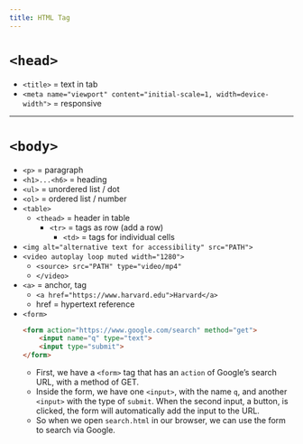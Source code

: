 ```yaml
---
title: HTML Tag
---
```

# `<head>`
- `<title>` = text in tab
- `<meta name="viewport" content="initial-scale=1, width=device-width">` = responsive
___
# `<body>`
- `<p>` = paragraph
- `<h1>...<h6>` = heading
- `<ul>` = unordered list / dot
- `<ol>` = ordered list / number
- `<table>`
	- `<thead>` = header in table
		- `<tr>` = tags as row (add a row)
			- `<td>` = tags for individual cells
- `<img alt="alternative text for accessibility" src="PATH">`
- `<video autoplay loop muted width="1280">`
	- `<source> src="PATH" type="video/mp4"`
	- `</video>`
- `<a>` = anchor, tag
	- `<a href="https://www.harvard.edu">Harvard</a>`
	- href = hypertext reference
- `<form>`
	```html
	<form action="https://www.google.com/search" method="get">
        <input name="q" type="text">
        <input type="submit">
    </form>
	```
	- First, we have a `<form>` tag that has an `action` of Google’s search URL, with a method of GET.
	- Inside the form, we have one `<input>`, with the name `q`, and another `<input>` with the type of `submit`. When the second input, a button, is clicked, the form will automatically add the input to the URL.
	- So when we open `search.html` in our browser, we can use the form to search via Google.